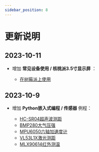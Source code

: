 ```yaml
---
sidebar_position: 8
---
```


# 更新说明

## 2023-10-11

- 增加 **常见设备使用 / 核桃派3.5寸显示屏** ：

    - [在树莓派上使用](../docs/device/3.5_LCD#在树莓派上使用)

## 2023-10-9

- 增加 **Python嵌入式编程 / 传感器** 例程：

    - [HC-SR04超声波测距](../docs/python/sensor/hcsr04.md)
    - [BMP280大气压强](../docs/python/sensor/bmp280.md)
    - [MPU6050六轴加速度计](../docs/python/sensor/mpu6050.md)
    - [VL53L1X激光测距](../docs/python/sensor/vl53l1x.md)
    - [MLX90614红外测温](../docs/python/sensor/bmp280.md)
